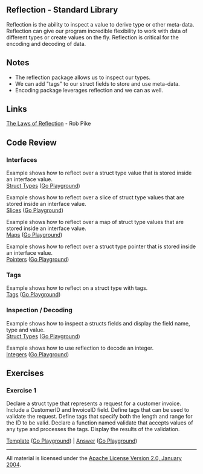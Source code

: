 ## Reflection - Standard Library

Reflection is the ability to inspect a value to derive type or other meta-data. Reflection can give our program incredible flexibility to work with data of different types or create values on the fly. Reflection is critical for the encoding and decoding of data.

## Notes

* The reflection package allows us to inspect our types.
* We can add "tags" to our struct fields to store and use meta-data.
* Encoding package leverages reflection and we can as well.

## Links

[The Laws of Reflection](https://blog.golang.org/laws-of-reflection) - Rob Pike    

## Code Review

### Interfaces

Example shows how to reflect over a struct type value that is stored inside an interface value.  
[Struct Types](interface/struct/struct.go) ([Go Playground](https://play.golang.org/p/YNKTJ9tqnt5))  

Example shows how to reflect over a slice of struct type values that are stored inside an interface value.  
[Slices](interface/slice/slice.go) ([Go Playground](https://play.golang.org/p/V3E0QMi_0KI))  

Example shows how to reflect over a map of struct type values that are stored inside an interface value.  
[Maps](interface/map/map.go) ([Go Playground](https://play.golang.org/p/1Pc1-xD1SWR))  

Example shows how to reflect over a struct type pointer that is stored inside an interface value.  
[Pointers](interface/pointer/pointer.go) ([Go Playground](https://play.golang.org/p/vIFwz8Y3RlS))  

### Tags

Example shows how to reflect on a struct type with tags.  
[Tags](tag/tag.go) ([Go Playground](https://play.golang.org/p/riurY960A9r))  

### Inspection / Decoding

Example shows how to inspect a structs fields and display the field name, type and value.  
[Struct Types](inspect/struct/struct.go) ([Go Playground](https://play.golang.org/p/lx0lCbDdyzT))  

Example shows how to use reflection to decode an integer.  
[Integers](inspect/integer/integer.go) ([Go Playground](https://play.golang.org/p/s3taHOHwX4A))  

## Exercises

### Exercise 1
Declare a struct type that represents a request for a customer invoice. Include a CustomerID and InvoiceID field. Define tags that can be used to validate the request. Define tags that specify both the length and range for the ID to be valid. Declare a function named validate that accepts values of any type and processes the tags. Display the results of the validation.

[Template](exercises/template1/template1.go) ([Go Playground](https://play.golang.org/p/yUhGiGNC23V)) | 
[Answer](exercises/exercise1/exercise1.go) ([Go Playground](https://play.golang.org/p/ZgxnHRIe2M8))
___
All material is licensed under the [Apache License Version 2.0, January 2004](http://www.apache.org/licenses/LICENSE-2.0).
